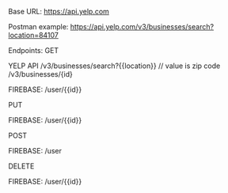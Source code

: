 Base URL: 
https://api.yelp.com

Postman example:
https://api.yelp.com/v3/businesses/search?location=84107


Endpoints: 
GET

YELP API
    /v3/businesses/search?{{location}}  // value is zip code
    /v3/businesses/{id}

FIREBASE:
    /user/{{id}}


PUT

FIREBASE:
    /user/{{id}}


POST

FIREBASE:
    /user


DELETE

FIREBASE:
    /user/{{id}}